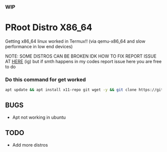 ### WIP
# PRoot Distro X86_64
Getting x86_64 linux worked in Termux!! (via qemu-x86_64 and slow performance in low end devices)

NOTE: SOME DISTROS CAN BE BROKEN IDK HOW TO FIX REPORT ISSUE AT [HERE](https://github.com/termux/proot-distro/issues) (ig) but if smth happens in my codes report issue here you are free to do
### Do this command for get worked
```sh
apt update && apt install x11-repo git wget -y && git clone https://github.com/mcagabe19/linux-x86_64-in-termux && cd linux-x86_64-in-termux && bash ./runme.sh
```
## BUGS
* Apt not working in ubuntu
## TODO
* Add more distros
